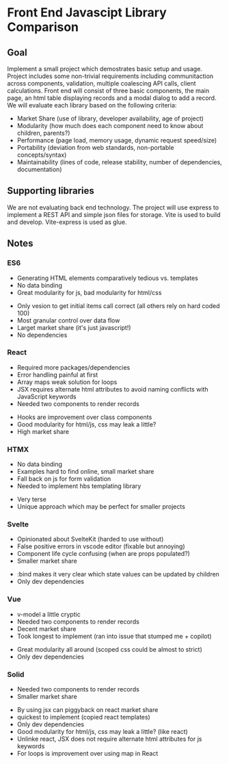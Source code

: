 # Front End Javascipt Library Comparison

## Goal
Implement a small project which demostrates basic setup and usage. Project includes some non-trivial 
requirements including communitaction across components, validation, multiple coalescing API calls, 
client calculations. Front end will consist of three basic components, the main page, an html table
displaying records and a modal dialog to add a record. We will evaluate each library based on the 
following criteria:

- Market Share (use of library, developer availability, age of project)
- Modularity (how much does each component need to know about children, parents?)
- Performance (page load, memory usage, dynamic request speed/size)
- Portability (deviation from web standards, non-portable concepts/syntax)
- Maintainability (lines of code, release stability, number of dependencies, documentation)

## Supporting libraries
We are not evaluating back end technology. The project will use express to implement a REST API and 
simple json files for storage. Vite is used to build and develop. Vite-express is used as glue.

## Notes

### ES6 
- Generating HTML elements comparatively tedious vs. templates
- No data binding
- Great modularity for js, bad modularity for html/css
+ Only vesion to get initial items call correct (all others rely on hard coded 100)
+ Most granular control over data flow
+ Larget market share (it's just javascript!)
+ No dependencies

### React
- Required more packages/dependencies
- Error handling painful at first
- Array maps weak solution for loops
- JSX requires alternate html attributes to avoid naming conflicts with JavaScript keywords
- Needed two components to render records
+ Hooks are improvement over class components
+ Good modularity for html/js, css may leak a little?
+ High market share

### HTMX 
- No data binding
- Examples hard to find online, small market share
- Fall back on js for form validation
- Needed to implement hbs templating library
+ Very terse
+ Unique approach which may be perfect for smaller projects

### Svelte 
- Opinionated about SvelteKit (harded to use without)
- False positive errors in vscode editor (fixable but annoying)
- Component life cycle confusing (when are props populated?)
- Smaller market share
+ :bind makes it very clear which state values can be updated by children
+ Only dev dependencies

### Vue
- v-model a little cryptic
- Needed two components to render records
- Decent market share
- Took longest to implement (ran into issue that stumped me + copilot)
+ Great modularity all around (scoped css could be almost to strict)
+ Only dev dependencies

### Solid
- Needed two components to render records
- Smaller market share
+ By using jsx can piggyback on react market share
+ quickest to implement (copied react templates)
+ Only dev dependencies
+ Good modularity for html/js, css may leak a little? (like react)
+ Unlinke react, JSX does not require alternate html attributes for js keywords
+ For loops is improvement over using map in React